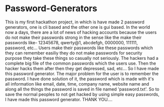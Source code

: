 # Password-Generators
This is my first hackathon project, in which is have made 2 password generators, one is cli based and the other one is gui based.
In the world now a days, there are a lot of news of hacking accounts because the users do not make their passwords strong in the sense like the make their passwords like- 12345678, qwerty@1, abcdefgh, 0000000, 111111, password, etc... 
Users make their passwords like these passwords which they can remember easiliy they do not make passwords for security purpose they take these things so  casually not seriously. The hackers had a complete big file of the common passwords which the users use. Then the hacker hacks them after then they get depressed, sad, etc... So I have made this password generator. 
The major problem for the user is to remember the password. I have done solution of it, the password which is made with it's all information like email, date, time, company name, website name and along all the things the password is saved in file named 'password.txt'.
So to save the normal peoples to not get hacked by using simple easy passwords, I have made this password generator.
THANK YOU....
